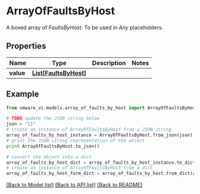 # ArrayOfFaultsByHost

A boxed array of *FaultsByHost*. To be used in *Any* placeholders. 

## Properties
Name | Type | Description | Notes
------------ | ------------- | ------------- | -------------
**value** | [**List[FaultsByHost]**](FaultsByHost.md) |  | 

## Example

```python
from vmware_vi.models.array_of_faults_by_host import ArrayOfFaultsByHost

# TODO update the JSON string below
json = "{}"
# create an instance of ArrayOfFaultsByHost from a JSON string
array_of_faults_by_host_instance = ArrayOfFaultsByHost.from_json(json)
# print the JSON string representation of the object
print ArrayOfFaultsByHost.to_json()

# convert the object into a dict
array_of_faults_by_host_dict = array_of_faults_by_host_instance.to_dict()
# create an instance of ArrayOfFaultsByHost from a dict
array_of_faults_by_host_form_dict = array_of_faults_by_host.from_dict(array_of_faults_by_host_dict)
```
[[Back to Model list]](../README.md#documentation-for-models) [[Back to API list]](../README.md#documentation-for-api-endpoints) [[Back to README]](../README.md)


